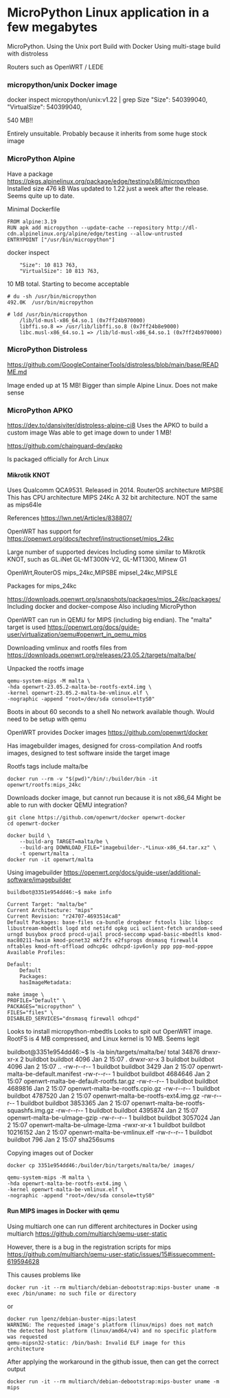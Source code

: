 

# MicroPython Linux application in a few megabytes

MicroPython. Using the Unix port
Build with Docker
Using multi-stage build with distroless

Routers such as OpenWRT / LEDE

### micropython/unix Docker image

docker inspect micropython/unix:v1.22 | grep Size
    "Size": 540399040,
    "VirtualSize": 540399040,

540 MB!!

Entirely unsuitable.
Probably because it inherits from some huge stock image

### MicroPython Alpine

Have a package
https://pkgs.alpinelinux.org/package/edge/testing/x86/micropython
Installed size 	476 kB
Was updated to 1.22 just a week after the release. Seems quite up to date.

Minimal Dockerfile

```
FROM alpine:3.19
RUN apk add micropython --update-cache --repository http://dl-cdn.alpinelinux.org/alpine/edge/testing --allow-untrusted
ENTRYPOINT ["/usr/bin/micropython"]
```

docker inspect

        "Size": 10 813 763,
        "VirtualSize": 10 813 763,

10 MB total. Starting to become acceptable

```
# du -sh /usr/bin/micropython
492.0K	/usr/bin/micropython

# ldd /usr/bin/micropython
	/lib/ld-musl-x86_64.so.1 (0x7ff24b970000)
	libffi.so.8 => /usr/lib/libffi.so.8 (0x7ff24b8e9000)
	libc.musl-x86_64.so.1 => /lib/ld-musl-x86_64.so.1 (0x7ff24b970000)
```



### MicroPython Distroless

https://github.com/GoogleContainerTools/distroless/blob/main/base/README.md

Image ended up at 15 MB!
Bigger than simple Alpine Linux. Does not make sense

### MicroPython APKO

https://dev.to/dansiviter/distroless-alpine-ci8
Uses the APKO to build a custom image
Was able to get image down to under 1 MB!

https://github.com/chainguard-dev/apko

Is packaged officially for Arch Linux

#### Mikrotik KNOT

Uses Qualcomm QCA9531. Released in 2014.
RouterOS architecture MIPSBE
This has CPU architecture MIPS 24Kc
A 32 bit architecture.
NOT the same as mips64le

References
https://lwn.net/Articles/838807/

OpenWRT has support for
https://openwrt.org/docs/techref/instructionset/mips_24kc

Large number of supported devices
Including some similar to Mikrotik KNOT, such as
GL.iNet GL-MT300N-V2, GL-MT1300, Minew G1

OpenWrt,RouterOS
mips_24kc,MIPSBE
mipsel_24kc,MIPSLE

Packages for mips_24kc

https://downloads.openwrt.org/snapshots/packages/mips_24kc/packages/
Including docker and docker-compose
Also including MicroPython

OpenWRT can run in QEMU for MIPS (including big endian).
The "malta" target is used
https://openwrt.org/docs/guide-user/virtualization/qemu#openwrt_in_qemu_mips

Downloading vmlinux and rootfs files from
https://downloads.openwrt.org/releases/23.05.2/targets/malta/be/

Unpacked the rootfs image

```
qemu-system-mips -M malta \
-hda openwrt-23.05.2-malta-be-rootfs-ext4.img \
-kernel openwrt-23.05.2-malta-be-vmlinux.elf \
-nographic -append "root=/dev/sda console=ttyS0"
```
Boots in about 60 seconds to a shell
No network available though. Would need to be setup with qemu


OpenWRT provides Docker images
https://github.com/openwrt/docker

Has imagebuilder images, designed for cross-compilation
And rootfs images, designed to test software inside the target image

Rootfs tags include malta/be

```
docker run --rm -v "$(pwd)"/bin/:/builder/bin -it openwrt/rootfs:mips_24kc
```
Downloads docker image, but cannot run because it is not x86_64
Might be able to run with docker QEMU integration?

```
git clone https://github.com/openwrt/docker openwrt-docker
cd openwrt-docker

docker build \
    --build-arg TARGET=malta/be \
    --build-arg DOWNLOAD_FILE="imagebuilder-.*Linux-x86_64.tar.xz" \
    -t openwrt/malta .
docker run -it openwrt/malta
```

Using imagebuilder
https://openwrt.org/docs/guide-user/additional-software/imagebuilder

```
buildbot@3351e954dd46:~$ make info
```

```
Current Target: "malta/be"
Current Architecture: "mips"
Current Revision: "r24707-4693514ca8"
Default Packages: base-files ca-bundle dropbear fstools libc libgcc libustream-mbedtls logd mtd netifd opkg uci uclient-fetch urandom-seed urngd busybox procd procd-ujail procd-seccomp wpad-basic-mbedtls kmod-mac80211-hwsim kmod-pcnet32 mkf2fs e2fsprogs dnsmasq firewall4 nftables kmod-nft-offload odhcp6c odhcpd-ipv6only ppp ppp-mod-pppoe
Available Profiles:

Default:
    Default
    Packages: 
    hasImageMetadata: 
```


```
make image \
PROFILE="Default" \
PACKAGES="micropython" \
FILES="files" \
DISABLED_SERVICES="dnsmasq firewall odhcpd"
```

Looks to install micropython-mbedtls
Looks to spit out OpenWRT image.
RootFS is 4 MB compressed, and Linux kernel is 10 MB. Seems legit

buildbot@3351e954dd46:~$ ls -la bin/targets/malta/be/
total 34876
drwxr-xr-x 2 buildbot buildbot     4096 Jan  2 15:07 .
drwxr-xr-x 3 buildbot buildbot     4096 Jan  2 15:07 ..
-rw-r--r-- 1 buildbot buildbot     3429 Jan  2 15:07 openwrt-malta-be-default.manifest
-rw-r--r-- 1 buildbot buildbot  4684646 Jan  2 15:07 openwrt-malta-be-default-rootfs.tar.gz
-rw-r--r-- 1 buildbot buildbot  4689816 Jan  2 15:07 openwrt-malta-be-rootfs.cpio.gz
-rw-r--r-- 1 buildbot buildbot  4787520 Jan  2 15:07 openwrt-malta-be-rootfs-ext4.img.gz
-rw-r--r-- 1 buildbot buildbot  3853365 Jan  2 15:07 openwrt-malta-be-rootfs-squashfs.img.gz
-rw-r--r-- 1 buildbot buildbot  4395874 Jan  2 15:07 openwrt-malta-be-uImage-gzip
-rw-r--r-- 1 buildbot buildbot  3057024 Jan  2 15:07 openwrt-malta-be-uImage-lzma
-rwxr-xr-x 1 buildbot buildbot 10216152 Jan  2 15:07 openwrt-malta-be-vmlinux.elf
-rw-r--r-- 1 buildbot buildbot      796 Jan  2 15:07 sha256sums

Copying images out of Docker
```
docker cp 3351e954dd46:/builder/bin/targets/malta/be/ images/
```

```
qemu-system-mips -M malta \
-hda openwrt-malta-be-rootfs-ext4.img \
-kernel openwrt-malta-be-vmlinux.elf \
-nographic -append "root=/dev/sda console=ttyS0"
```



#### Run MIPS images in Docker with qemu

Using multiarch one can run different architectures in Docker using multiarch
https://github.com/multiarch/qemu-user-static

However, there is a bug in the registration scripts for mips
https://github.com/multiarch/qemu-user-static/issues/15#issuecomment-619594628

This causes problems like
```
docker run -it --rm multiarch/debian-debootstrap:mips-buster uname -m
exec /bin/uname: no such file or directory
```

or 

```
docker run lpenz/debian-buster-mips:latest
WARNING: The requested image's platform (linux/mips) does not match the detected host platform (linux/amd64/v4) and no specific platform was requested
qemu-mipsn32-static: /bin/bash: Invalid ELF image for this architecture
```

After applying the workaround in the github issue, then can get the correct output

```
docker run -it --rm multiarch/debian-debootstrap:mips-buster uname -m
mips
```


